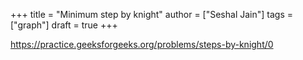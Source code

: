 +++
title = "Minimum step by knight"
author = ["Seshal Jain"]
tags = ["graph"]
draft = true
+++

<https://practice.geeksforgeeks.org/problems/steps-by-knight/0>
